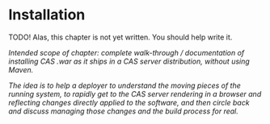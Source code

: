 # Installation #

<p class="todo">TODO! Alas, this chapter is not yet written.  You should help write it.</p>

_Intended scope of chapter: complete walk-through / documentation of installing CAS .war as it ships in a CAS server distribution, *without* using Maven._

_The idea is to help a deployer to understand the moving pieces of the running system, to rapidly get to the CAS server rendering in a browser and reflecting changes directly applied to the software, and then circle back and discuss managing those changes and the build process for real._


